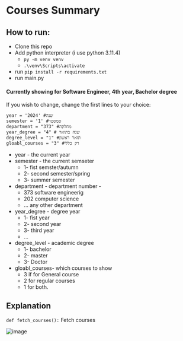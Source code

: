 # Courses Summary
## How to run:
- Clone this repo
-  Add python interpreter (i use python 3.11.4)
    - ```py -m venv venv```
    - ```.\venv\Scripts\activate```
- run ```pip install -r requirements.txt```
- run main.py

#### Currently showing for Software Engineer, 4th year, Bachelor degree
If you wish to change, change the first lines to your choice:
```
year = '2024' #שנה
semester = '1' #סמסטר
department = "373" #מחלקה
year_degree = "4" # שנה בתואר
degree_level = "1" #תואר ראשון
gloabl_courses = "3" #רק כללי
```
- year - the current year 
- semester - the current semseter
    -  1- fist semster/autumn
    -  2- second semester/spring
    -  3- summer semester
- department - department number -
    -  373 software engineerig
    -  202 computer science
    -  ... any other department
- year_degree - degree year
    -  1- fist year
    -  2- second year
    -  3- third year
    -  ...
- degree_level - academic degree
    -  1- bachelor
    -  2- master
    -  3- Doctor 
- gloabl_courses- which courses to show
    -  3 if for General course
    -  2 for regular courses
    -  1 for both.

## Explanation
```def fetch_courses():```
Fetch courses




![image](https://github.com/Miri-volo/CoursesSummary/assets/75314138/ca5f5778-1ec5-48f8-861d-41efa81d005e)
